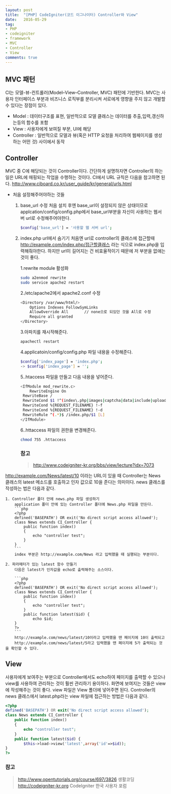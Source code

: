 ```yaml
---
layout: post
title:  "[PHP] CodeIgniter(코드 이그나이터) Controller와 View"
date:   2016-05-29
tag:
- PHP
- codeigniter
- framework
- MVC
- Controller
- View
comments: true
---
```


## MVC 패턴
CI는 모델-뷰-컨트롤러(Model–View–Controller, MVC) 패턴에 기반한다.
MVC는 사용자 인터페이스 부분과 비즈니스 로직부를 분리시켜 서로에게 영향을 주지 않고 개발할 수 있다는 장점이 있다.

- Model : 데이터구조를 표현, 일반적으로 모델 클래스는 데이터를 추출,입력,갱신하는등의 함수를 포함
- View : 사용자에게 보여질 부분, UI에 해당
- Controller : 일반적으로 모델과 뷰(혹은 HTTP 요청을 처리하여 웹페이지를 생성하는 어떤 것) 사이에서 동작

## Controller

MVC 중 C에 해당되는 것이 Controller이다.
간단하게 설명하자면 Controller의 하는 일은 URL에 매핑되는 작업을 수행하는 것이다.
CI에서 URL 규칙은 다음을 참고하면 된다.
http://www.ciboard.co.kr/user_guide/kr/general/urls.html

* 처음 설정해주어야하는 것들

	1. base_url 수정 
		처음 설치 후엔 base_url이 설정되지 않은 상태이므로 applcation/config/config.php에서 base_url부분을 자신이 사용하는 웹서버 url로 수정해주어야한다.
		``` bash
		$config['base_url'] = '사용할 웹 서버 url';
		```

	2. index.php url에서 숨기기
		처음엔 url로 controller의 클래스에 접근할때 http://example.com/index.php/접근할클래스 라는 식으로 index.php을 입력해줘야한다.
		하지만 url이 길어지는 건 비효율적이기 때문에 저 부분을 없애는 것이 좋다.
	
		1.rewrite module 활성화
		``` bash
		sudo a2enmod rewrite
		sudo service apache2 restart
		```

		2./etc/apache2에서 apache2.conf 수정 
		``` bash
		<Directory /var/www/html/>
			Options Indexes FollowSymLinks
			AllowOverride All 		// none으로 되있던 것을 All로 수정
			Require all granted
		</Directory>
		```

		3.아파치를 재시작해준다.
		``` bash
		apachectl restart
		```

		4.applicatoin/config/config.php 파일 내용을 수정해준다.
		``` bash
		$config['index_page'] = 'index.php';
		-> $config['index_page'] = '';
		```

		5..htaccess 파일을 만들고 다음 내용을 넣어준다.
		``` bash
		<IfModule mod_rewrite.c>
		    RewriteEngine On
		 RewriteBase /
		 RewriteCond $1 !^(index\.php|images|captcha|data|include|uploads|robots\.txt)
		 RewriteCond %{REQUEST_FILENAME} !-f
		 RewriteCond %{REQUEST_FILENAME} !-d
		 RewriteRule ^(.*)$ /index.php/$1 [L]
		</IfModule>
		```

		6..httaccess 파일의 권한을 변경해준다.
		``` bash
		chmod 755 .httaccess
		```

		### 참고
		> http://www.codeigniter-kr.org/bbs/view/lecture?idx=7073


http://example.com/News/latest/10 이라는 URL이 있을 때
Controller는 News 클래스의 latest 메소드를 호출하고 인자 값으로 10을 준다는 의미이다. news 클래스를 작성하는 법은 다음과 같다.

	1. Controller 폴더 안에 news.php 파일 생성하기
		application 폴더 안에 있는 Controller 폴더에 News.php 파일을 만든다.
		```php
		<?php
		defined('BASEPATH') OR exit('No direct script access allowed');
		class News extends CI_Controller {
			public function index()
			{
				echo "controller test";
			}
		}
		```
		index 부분은 http://example.com/News 라고 입력했을 때 실행되는 부분이다.

	2. 파라메터가 있는 latest 함수 만들기
		다음은 latest가 인자값을 echo로 출력해주는 소스이다.

		```php
		<?php
		defined('BASEPATH') OR exit('No direct script access allowed');
		class News extends CI_Controller {
			public function index()
			{
				echo "controller test";
			}
			public function latest($id) {
				echo $id;
		}
		?>
		```
		http://example.com/news/latest/10이라고 입력했을 땐 페이지에 10이 출력되고
		http://example.com/news/latest/5라고 입력했을 땐 페이지에 5가 출력되는 것을 확인할 수 있다.

## View

사용자에게 보여주는 부분으로 Controller에서도 echo하여 페이지를 출력할 수 있으나 view를 사용하여 관리하는 것이 훨씬 관리하기 용이하다.
화면에 보여지는 것들은 view에 작성해주는 것이 좋다.
view 파일은 View 폴더에 넣어주면 된다.
Controller의 news 클래스에서 latest.php라는 view 파일에 접근하는 방법은 다음과 같다.

```php
<?php
defined('BASEPATH') OR exit('No direct script access allowed');
class News extends CI_Controller {
	public function index()
	{
		echo "controller test";
	}
	public function latest($id) {
		$this->load->view('latest',array('id'=>$id));
}
?>
```


 ### 참고
 > http://www.opentutorials.org/course/697/3826 생활코딩
 > http://codeigniter-kr.org CodeIgniter 한국 사용자 포럼

